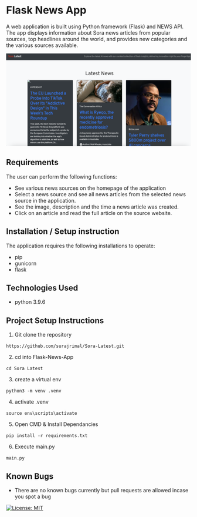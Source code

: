 # Flask News App
A web application is built using Python framework (Flask) and NEWS API. The app displays information about Sora news articles from popular sources, top headlines around the world, and provides new categories and the various sources available.

![](https://github.com/surajrimal/Sora-Latest/blob/main/app/static/assets/img/screenshot.PNG)

## Requirements
The user can perform the following functions:

- See various news sources on the homepage of the application
- Select a news source and see all news articles from the selected news source in the application.
- See the image, description and the time a news article was created.
- Click on an article and read the full article on the source website.

## Installation / Setup instruction
The application requires the following installations to operate:
- pip
- gunicorn
- flask

## Technologies Used
- python 3.9.6

## Project Setup Instructions
1) Git clone the repository 
```
https://github.com/surajrimal/Sora-Latest.git
```
2. cd into Flask-News-App
```
cd Sora Latest
```
3. create a virtual env
```
python3 -m venv .venv
```
4. activate .venv
```
source env\scripts\activate
```
5. Open CMD & Install Dependancies
```
pip install -r requirements.txt
```
6. Execute main.py
```
main.py
```

## Known Bugs
- There are no known bugs currently but pull requests are allowed incase you spot a bug


[![License: MIT](https://img.shields.io/badge/License-MIT-yellow.svg)](https://opensource.org/licenses/MIT)
